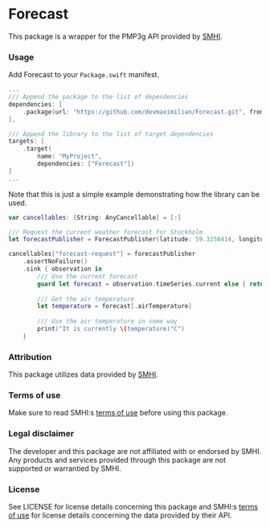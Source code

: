 # Forecast

This package is a wrapper for the PMP3g API provided by [SMHI](https://smhi.se).

### Usage

Add Forecast to your `Package.swift` manifest.

```swift
...
/// Append the package to the list of dependencies
dependencies: [
    .package(url: "https://github.com/devmaximilian/Forecast.git", from: "0.4.0")
],

/// Append the library to the list of target dependencies
targets: [
    .target(
        name: "MyProject",
        dependencies: ["Forecast"])
]
...
```

Note that this is just a simple example demonstrating how the library can be used.

```swift
var cancellables: [String: AnyCancellable] = [:]

/// Request the current weather forecast for Stockholm
let forecastPublisher = ForecastPublisher(latitude: 59.3258414, longitude: 17.7018733)

cancellables["forecast-request"] = forecastPublisher
    .assertNoFailure()
    .sink { observation in
        /// Use the current forecast
        guard let forecast = observation.timeSeries.current else { return }
        
        /// Get the air temperature
        let temperature = forecast[.airTemperature]
        
        /// Use the air temperature in some way
        print("It is currently \(temperature)°C")
    }
```

### Attribution

This package utilizes data provided by [SMHI](https://smhi.se).

### Terms of use

Make sure to read SMHI:s [terms of use](https://www.smhi.se/data/oppna-data/villkor-for-anvandning) before using this package.

### Legal disclaimer

The developer and this package are not affiliated with or endorsed by SMHI. Any products and services provided through this package are not supported or warrantied by SMHI.

### License

See LICENSE for license details concerning this package and SMHI:s [terms of use](https://www.smhi.se/data/oppna-data/villkor-for-anvandning) for license details concerning the data provided by their API.
